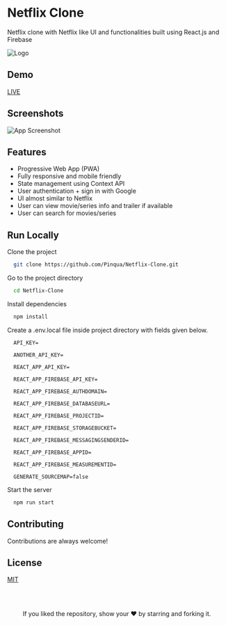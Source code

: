 

# Netflix Clone

Netflix clone with Netflix like UI and functionalities built using React.js and Firebase

![Logo](https://upload.wikimedia.org/wikipedia/commons/0/08/Netflix_2015_logo.svg)

## Demo

[LIVE](https://nc-ps.vercel.app/)


## Screenshots


![App Screenshot](https://user-images.githubusercontent.com/69719134/169709347-079f11e7-1938-4a5e-9f29-c4f998e6fd49.gif)


  
## Features

- Progressive Web App (PWA)
- Fully responsive and mobile friendly
- State management using Context API
- User authentication + sign in with Google
- UI almost similar to Netflix
- User can view movie/series info and trailer if available
- User can search for movies/series



## Run Locally

Clone the project

```bash
  git clone https://github.com/Pinqua/Netflix-Clone.git
```

Go to the project directory

```bash
  cd Netflix-Clone
```

Install dependencies

```bash
  npm install
```

Create a .env.local file inside project directory with fields given below.

```
  API_KEY=

  ANOTHER_API_KEY=

  REACT_APP_API_KEY=

  REACT_APP_FIREBASE_API_KEY=

  REACT_APP_FIREBASE_AUTHDOMAIN=

  REACT_APP_FIREBASE_DATABASEURL=

  REACT_APP_FIREBASE_PROJECTID=

  REACT_APP_FIREBASE_STORAGEBUCKET=

  REACT_APP_FIREBASE_MESSAGINGSENDERID=

  REACT_APP_FIREBASE_APPID=

  REACT_APP_FIREBASE_MEASUREMENTID=

  GENERATE_SOURCEMAP=false
```

Start the server

```bash
  npm run start
```

  
## Contributing

Contributions are always welcome!

  
## License

[MIT](https://choosealicense.com/licenses/mit/)

  
<br/>
<br/>

<p align="center">If you liked the repository, show your  ❤️  by starring and forking it.</p>
  
  
